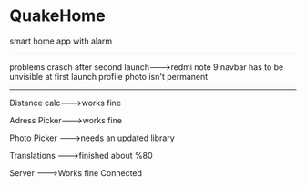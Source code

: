 # QuakeHome
smart home app with alarm
***************************
problems crasch after second launch--->redmi note 9
navbar has to be unvisible at first launch
profile photo isn't permanent
***************************
Distance calc--->works fine

Adress Picker--->works fine

Photo Picker --->needs an updated library

Translations --->finished about %80

Server       --->Works fine Connected

